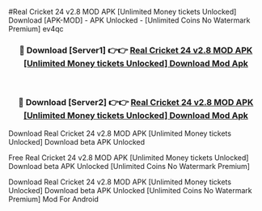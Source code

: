 #Real Cricket 24 v2.8 MOD APK [Unlimited Money tickets Unlocked] Download [APK-MOD] - APK Unlocked - [Unlimited Coins No Watermark Premium] ev4qc



<div align="center">

<h3>🔴 Download [Server1] 👉👉 <a href="https://momento.my/?title=Real_Cricket_24_v2.8_MOD_APK_[Unlimited_Money_tickets_Unlocked]_Download">Real Cricket 24 v2.8 MOD APK [Unlimited Money tickets Unlocked] Download Mod Apk</a></h3><br>

<h3>🔴 Download [Server2] 👉👉 <a href="https://momento.my/?title=Real_Cricket_24_v2.8_MOD_APK_[Unlimited_Money_tickets_Unlocked]_Download">Real Cricket 24 v2.8 MOD APK [Unlimited Money tickets Unlocked] Download Mod Apk</a></h3>
</div>



Download Real Cricket 24 v2.8 MOD APK [Unlimited Money tickets Unlocked] Download beta APK Unlocked

Free Real Cricket 24 v2.8 MOD APK [Unlimited Money tickets Unlocked] Download beta APK Unlocked [Unlimited Coins No Watermark Premium]

Download Real Cricket 24 v2.8 MOD APK [Unlimited Money tickets Unlocked] Download beta APK Unlocked [Unlimited Coins No Watermark Premium] Mod For Android
